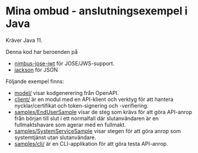 # Mina ombud - anslutningsexempel i Java

Kräver Java 11.

Denna kod har beroenden på
- [nimbus-jose-jwt](https://connect2id.com/products/nimbus-jose-jwt) för JOSE/JWS-support.
- [jackson](https://github.com/FasterXML/jackson-databind/) för JSON

Följande exempel finns:
- [model/](model) visar kodgenerering från OpenAPI.
- [client/](client) är en modul med en API-klient och verktyg för att hantera nycklar/certifikat
  och token-signering och -verifiering. 
- [samples/EndUserSample](samples/src/main/java/se/minaombud/samples/EndUserSample.java) visar de steg som
  krävs för att göra API-anrop från början till slut i ett normalfall där
  slutanvändaren är en fullmaktshavare som agerar med en fullmakt.
- [samples/SystemServiceSample](samples/src/main/java/se/minaombud/samples/SystemServiceSample.java) visar stegen
  för att göra anrop som systemtjänst utan slutanvändare.
- [samples/cli/](samples/src/main/java/se/minaombud/samples/cli) är en CLI-applikation
  för att göra testa API-anrop.
